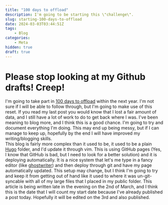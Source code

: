 ```yaml
---
title: "100 days to offload"
description: I'm going to be starting this \"challenge\".
slug: starting-100-days-to-offload
date: 2024-03-03T03:44:51Z
tags:
	- Blog
categories:
    - Meta
hidden: true
draft: true
---
```


# Please stop looking at my Github drafts! Creep!

I'm going to take part in [100 days to offload](https://100daystooffload.com/) within the next year. I'm not sure if I will be able to follow through, but I'm going to make use of this reset. If you read my last post you would know that I lost a fair amount of data, and I still have a lot of work to do to get back where I was. I've been meaning to blog more, and I think this is a good chance. I'm going to try and document everything I'm doing. This may end up being messy, but if I can manage to keep up, hopefully by the end I will have improved my writing/blogging skills.  
This blog is fairly more complex than it used to be, it used to be a plain [Hugo](https://gohugo.io) folder, and I'd update it through vim. This is using GitHub pages (Yes, I know that GitHub is bad, but I need to look for a better solution) and it is deploying automatically. It is a nice system that let's me type in a fancy editor (like [ghostwriter](https://github.com/KDE/ghostwriter)) and then deploy through git and have my page automatically updated. This setup may change, but I think I'm going to try and keep it from getting out of hand like it used to where it was un-git-syncable with all of my large files that I placed in my public folder. This article is being written late in the evening on the 2nd of March, and I think this is the date that I will count my start date because I've already published a post today. Hopefully it will be edited on the 3rd and also published.
